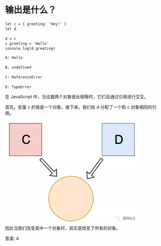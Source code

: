 # 输出是什么？
```
let c = { greeting: 'Hey!' }
let d

d = c
c.greeting = 'Hello'
console.log(d.greeting)
```
    A: Hello

    B: undefined

    C: ReferenceError

    D: TypeError
在 JavaScript 中，当设置两个对象彼此相等时，它们会通过引用进行交互。

首先，变量 c 的值是一个对象。接下来，我们给 d 分配了一个和 c 对象相同的引用。  

![](img/浅拷贝.png)  
因此当我们改变其中一个对象时，其实是改变了所有的对象。    

答案: A